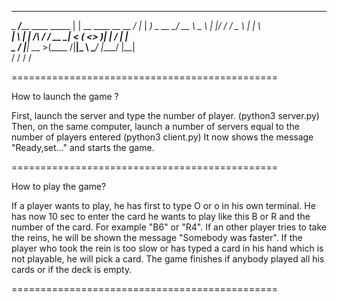___________                         __                      __   
\_   _____/_______   ____  _____   |  | __   ____   __ __ _/  |_ 
 |    __)  \_  __ \_/ __ \ \__  \  |  |/ /  /  _ \ |  |  \\   __\
 |     \    |  | \/\  ___/  / __ \_|    <  (  <_> )|  |  / |  |  
 \___  /    |__|    \___  >(____  /|__|_ \  \____/ |____/  |__|  
     \/                 \/      \/      \/                       
     
==============================================

How to launch the game ?

First, launch the server and type the number of player. (python3 server.py)
Then, on the same computer, launch a number of servers equal to the number of players entered (python3 client.py)
It now shows the message "Ready,set..." and starts the game.

==============================================

How to play the game?

If a player wants to play, he has first to type O or o in his own terminal. He has now 10 sec to enter the card he wants to play like this B or R and the number of the card. For example "B6" or "R4".
If an other player tries to take the reins, he will be shown the message "Somebody was faster".
If the player who took the rein is too slow or has typed a card in his hand which is not playable, he will pick a card.
The game finishes if anybody played all his cards or if the deck is empty.

==============================================

